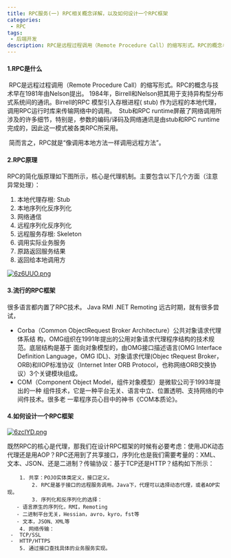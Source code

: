 ```yaml
---
title: RPC服务(一) RPC相关概念详解，以及如何设计一个RPC框架
categories:
 - RPC
tags:
 - 后端开发
description: RPC是远程过程调用（Remote Procedure Call）的缩写形式。RPC的概念与技术早在1981年由Nelson提出...
---
```


#### 1.RPC是什么

​		RPC是远程过程调用（Remote Procedure Call）的缩写形式。RPC的概念与技术早在1981年由Nelson提出。
​		1984年，Birrell和Nelson把其用于支持异构型分布式系统间的通讯。Birrell的RPC 模型引入存根进程( stub) 作为远程的本地代理，调用RPC运行时库来传输网络中的调用。
​		Stub和RPC runtime屏蔽了网络调用所涉及的许多细节，特别是，参数的编码/译码及网络通讯是由stub和RPC runtime完成的，因此这一模式被各类RPC所采用。

​		简而言之，RPC就是“像调用本地方法一样调用远程方法”。

#### 2.RPC原理

RPC的简化版原理如下图所示，核心是代理机制。主要包含以下几个方面（注意异常处理）：

1. 本地代理存根: Stub
2.  本地序列化反序列化
3. 网络通信
4. 远程序列化反序列化
5. 远程服务存根: Skeleton
6. 调用实际业务服务
7. 原路返回服务结果
8. 返回给本地调用方

[![6z6UUO.png](https://z3.ax1x.com/2021/03/27/6z6UUO.png)](https://imgtu.com/i/6z6UUO)

#### 3.流行的RPC框架

很多语言都内置了RPC技术。
Java RMI
.NET Remoting
远古时期，就有很多尝试，

- Corba（Common ObjectRequest Broker Architecture）公共对象请求代理体系结
  构，OMG组织在1991年提出的公用对象请求代理程序结构的技术规范。底层结构是基于
  面向对象模型的，由OMG接口描述语言(OMG Interface Definition Language，OMG
  IDL)、对象请求代理(Objec tRequest Broker，ORB)和IIOP标准协议（Internet Inter
  ORB Protocol，也称网络ORB交换协议）3个关键模块组成。
- COM（Component Object Model，组件对象模型）是微软公司于1993年提出的一种
  组件技术，它是一种平台无关、语言中立、位置透明、支持网络的中间件技术。很多老
  一辈程序员心目中的神书《COM本质论》。

#### 4.如何设计一个RPC框架

[![6zcIYD.png](https://z3.ax1x.com/2021/03/27/6zcIYD.png)](https://imgtu.com/i/6zcIYD)



​		既然RPC的核心是代理，那我们在设计RPC框架的时候有必要考虑：使用JDK动态代理还是用AOP？RPC还用到了共享接口，序列化也是我们需要考量的：XML、文本、JSON、还是二进制？传输协议：基于TCP还是HTTP？结构如下所示：

  		1. 共享：POJO实体类定义，接口定义。
    		2. RPC是基于接口的远程服务调用。Java下，代理可以选择动态代理，或者AOP实现。
      		3. 序列化和反序列化的选择：
       - 语言原生的序列化，RMI，Remoting
       - 二进制平台无关，Hessian，avro，kyro，fst等
       - 文本，JSON、XML等
		4. 网络传输：
     -  TCP/SSL
     -  HTTP/HTTPS
		5. 通过接口查找具体的业务服务实现。











